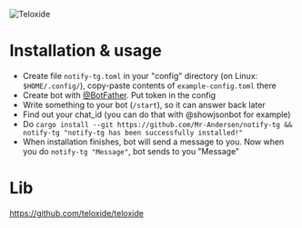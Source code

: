 ![Teloxide](https://img.shields.io/badge/Powered%20by-Teloxide-red)
# Installation & usage
  - Create file `notify-tg.toml` in your "config" directory (on Linux: `$HOME/.config/`), copy-paste contents of `example-config.toml` there
  - Create bot with [@BotFather](https://t.me/BotFather). Put token in the config
  - Write something to your bot (`/start`), so it can answer back later
  - Find out your chat_id (you can do that with @showjsonbot for example)
  - Do `cargo install --git https://github.com/Mr-Andersen/notify-tg && notify-tg "notify-tg has been successfully installed!"`
  - When installation finishes, bot will send a message to you. Now when you do `notify-tg "Message"`, bot sends to you "Message"
# Lib
https://github.com/teloxide/teloxide
